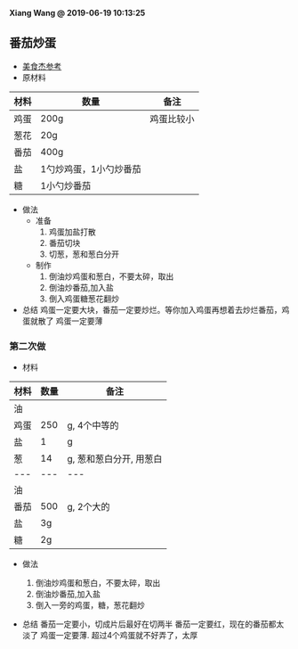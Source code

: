 **Xiang Wang @ 2019-06-19 10:13:25**


## 番茄炒蛋
* [美食杰参考](https://www.meishij.net/zuofa/fanqiechaodan_26.html)
* 原材料

材料|数量|备注
---|---|---
鸡蛋|200g|鸡蛋比较小
葱花|20g
番茄|400g
盐|1勺炒鸡蛋，1小勺炒番茄
糖|1小勺炒番茄
* 做法
    * 准备
        1. 鸡蛋加盐打散
        2. 番茄切块
        3. 切葱，葱和葱白分开
    * 制作
        1. 倒油炒鸡蛋和葱白，不要太碎，取出
        2. 倒油炒番茄,加入盐
        3. 倒入鸡蛋糖葱花翻炒
* 总结
鸡蛋一定要大块，番茄一定要炒烂。等你加入鸡蛋再想着去炒烂番茄，鸡蛋就散了
鸡蛋一定要薄

### 第二次做

* 材料

材料|数量|备注
---|---|---
油||
鸡蛋|250|g, 4个中等的
盐|1|g
葱|14|g, 葱和葱白分开, 用葱白
---|---|---
油||
番茄|500|g, 2个大的
盐|3g
糖|2g

* 做法
    1. 倒油炒鸡蛋和葱白，不要太碎，取出
    2. 倒油炒番茄,加入盐
    3. 倒入一旁的鸡蛋，糖，葱花翻炒

* 总结
番茄一定要小，切成片后最好在切两半
番茄一定要红，现在的番茄都太淡了
鸡蛋一定要薄. 超过4个鸡蛋就不好弄了，太厚
